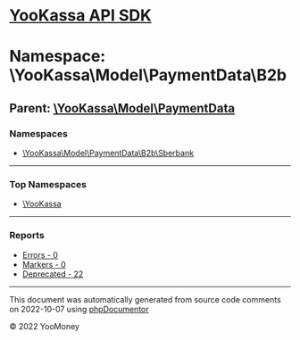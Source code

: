 # [YooKassa API SDK](../home.md)

# Namespace: \YooKassa\Model\PaymentData\B2b

## Parent: [\YooKassa\Model\PaymentData](../namespaces/yookassa-model-paymentdata.md)

### Namespaces

* [\YooKassa\Model\PaymentData\B2b\Sberbank](../namespaces/yookassa-model-paymentdata-b2b-sberbank.md)

---

### Top Namespaces

* [\YooKassa](../namespaces/yookassa.md)

---

### Reports
* [Errors - 0](../reports/errors.md)
* [Markers - 0](../reports/markers.md)
* [Deprecated - 22](../reports/deprecated.md)

---

This document was automatically generated from source code comments on 2022-10-07 using [phpDocumentor](http://www.phpdoc.org/)

&copy; 2022 YooMoney